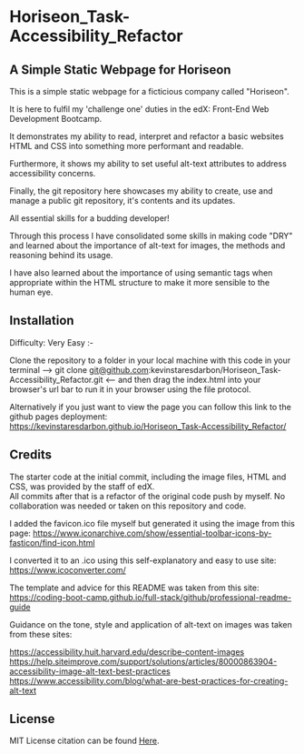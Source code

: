 # Horiseon_Task-Accessibility_Refactor


## A Simple Static Webpage for Horiseon

This is a simple static webpage for a ficticious company called "Horiseon".

It is here to fulfil my 'challenge one' duties in the edX: Front-End Web Development Bootcamp.

It demonstrates my ability to read, interpret and refactor a basic websites HTML and CSS into something more
performant and readable.

Furthermore, it shows my ability to set useful alt-text attributes to address accessibility concerns.

Finally, the git repository here showcases my ability to create, use and manage a public git repository, it's contents and its updates.

All essential skills for a budding developer!

Through this process I have consolidated some skills in making code "DRY" and learned about the importance of alt-text for images,
the methods and reasoning behind its usage.

I have also learned about the importance of using semantic tags when appropriate within the HTML structure to make it more sensible to the human eye.


## Installation

Difficulty: Very Easy :-

Clone the repository to a folder in your local machine with this code in your terminal
-->  git clone git@github.com:kevinstaresdarbon/Horiseon_Task-Accessibility_Refactor.git  <--
and then drag the index.html into your browser's url bar to run it in your browser using the file protocol.

Alternatively if you just want to view the page you can follow this link to the github pages deployment: 
https://kevinstaresdarbon.github.io/Horiseon_Task-Accessibility_Refactor/


## Credits

The starter code at the initial commit, including the image files, HTML and CSS, was provided by the staff of edX.  
All commits after that is a refactor of the original code push by myself.  No collaboration was needed or taken on this repository and code.

I added the favicon.ico file myself but generated it using the image from this page: 
https://www.iconarchive.com/show/essential-toolbar-icons-by-fasticon/find-icon.html

I converted it to an .ico using this self-explanatory and easy to use site: 
https://www.icoconverter.com/ 

The template and advice for this README was taken from this site: https://coding-boot-camp.github.io/full-stack/github/professional-readme-guide

Guidance on the tone, style and application of alt-text on images was taken from these sites:

https://accessibility.huit.harvard.edu/describe-content-images
https://help.siteimprove.com/support/solutions/articles/80000863904-accessibility-image-alt-text-best-practices
https://www.accessibility.com/blog/what-are-best-practices-for-creating-alt-text

## License

MIT License citation can be found [Here](./LICENSE).
